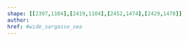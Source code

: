 ```yaml
---
shape: [[2397,1104],[2419,1104],[2452,1474],[2429,1478]]
author: 
href: #wide_sargasso_sea
---
```

 